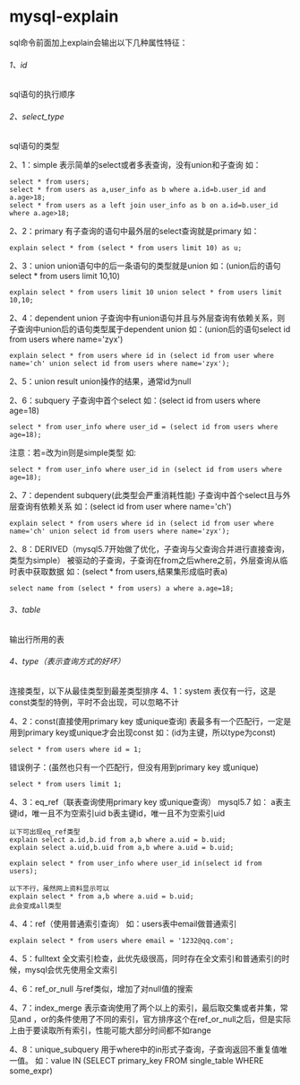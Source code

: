 # mysql-explain
sql命令前面加上explain会输出以下几种属性特征：

###### 1、id
sql语句的执行顺序

###### 2、select_type
sql语句的类型

2、1：simple
表示简单的select或者多表查询，没有union和子查询
如：
```
select * from users;
select * from users as a,user_info as b where a.id=b.user_id and a.age>18;
select * from users as a left join user_info as b on a.id=b.user_id where a.age>18;
```

2、2：primary
有子查询的语句中最外层的select查询就是primary
如：
```
explain select * from (select * from users limit 10) as u;
```

2、3：union
union语句中的后一条语句的类型就是union
如：(union后的语句select * from users limit 10,10)
```
explain select * from users limit 10 union select * from users limit 10,10;
```

2、4：dependent union
子查询中有union语句并且与外层查询有依赖关系，则子查询中union后的语句类型属于dependent union
如：(union后的语句select id from users where name='zyx')
```
explain select * from users where id in (select id from user where name='ch' union select id from users where name='zyx');
```

2、5：union result
union操作的结果，通常id为null

2、6：subquery
子查询中首个select
如：(select id from users where age=18)
```
select * from user_info where user_id = (select id from users where age=18);
```

注意：若=改为in则是simple类型
如:
```
select * from user_info where user_id in (select id from users where age=18);
```

2、7：dependent subquery(此类型会严重消耗性能)
子查询中首个select且与外层查询有依赖关系
如：(select id from user where name='ch')
```
explain select * from users where id in (select id from user where name='ch' union select id from users where name='zyx');
```

2、8：DERIVED（mysql5.7开始做了优化，子查询与父查询合并进行直接查询，类型为simple）
被驱动的子查询，子查询在from之后where之前，外层查询从临时表中获取数据
如：(select * from users,结果集形成临时表a)
```
select name from (select * from users) a where a.age=18;
```

###### 3、table
输出行所用的表

###### 4、type（表示查询方式的好坏）
连接类型，以下从最佳类型到最差类型排序
4、1：system
表仅有一行，这是const类型的特例，平时不会出现，可以忽略不计

4、2：const(直接使用primary key 或unique查询)
表最多有一个匹配行，一定是用到primary key或unique才会出现const
如：(id为主键，所以type为const)
```
select * from users where id = 1;
```

错误例子：(虽然也只有一个匹配行，但没有用到primary key 或unique)
```
select * from users limit 1;
```

4、3：eq_ref（联表查询使用primary key 或unique查询）
mysql5.7
如：
a表主键id，唯一且不为空索引uid
b表主键id，唯一且不为空索引uid
```
以下可出现eq_ref类型
explain select a.id,b.id from a,b where a.uid = b.uid;
explain select a.uid,b.uid from a,b where a.uid = b.uid;

explain select * from user_info where user_id in(select id from users);
```

```
以下不行，虽然网上资料显示可以
explain select * from a,b where a.uid = b.uid;
此会变成all类型
```

4、4：ref（使用普通索引查询）
如：users表中email做普通索引
```
explain select * from users where email = '1232@qq.com';
```

4、5：fulltext
全文索引检查，此优先级很高，同时存在全文索引和普通索引的时候，mysql会优先使用全文索引

4、6：ref_or_null
与ref类似，增加了对null值的搜索

4、7：index_merge
表示查询使用了两个以上的索引，最后取交集或者并集，常见and ，or的条件使用了不同的索引，官方排序这个在ref_or_null之后，但是实际上由于要读取所有索引，性能可能大部分时间都不如range

4、8：unique_subquery
用于where中的in形式子查询，子查询返回不重复值唯一值。
如：value IN (SELECT primary_key FROM single_table WHERE some_expr)




